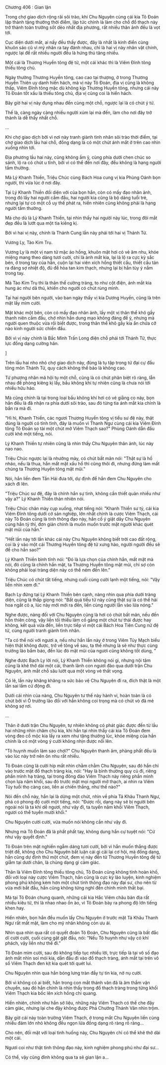 




Chương 406 : Gian lận


Trong chợ giao dịch rộng rãi sôi trào, khi Chu Nguyên cùng cái kia Tô Đoán lập thành tặng thưởng thời điểm, lập tức chính là làm cho chỗ đổ thạch này trở thành toàn trường sốt dẻo nhất địa phương, rất nhiều thân ảnh đều là vọt tới.

Cục diện dưới mắt, ai nấy đều thấy được, đây là nhất là kinh điển cùng khuôn sáo cũ vì mỹ nhân ra tay đánh nhau, chỉ là hai vị này nhân vật chính, ngược lại để rất nhiều người đều là hứng thú tăng nhiều.

Một cái là Thương Huyền tông đệ tử, một cái khác thì là Viêm Đỉnh tông thiếu tông chủ.

Ngày thường Thương Huyền tông, cao cao tại thượng, ở trong Thương Huyền Thiên uy danh hiển hách, mà vị này Tô Đoán, địa vị cũng là không thấp, Viêm Đỉnh tông mặc dù không kịp Thương Huyền tông, nhưng cái này Tô Đoán tốt xấu là thiếu tông chủ, địa vị cũng coi là hiển hách.

Bây giờ hai vị này đụng nhau đến cùng một chỗ, ngược lại là có chút ý tứ.

Thế là, càng ngày càng nhiều người xúm lại mà đến, làm cho nơi đây trở thành là dễ thấy nhất chỗ.

...

Khi chợ giao dịch bởi vì nơi này tranh giành tình nhân sôi trào thời điểm, tại chợ giao dịch lầu hai chỗ, đồng dạng là có một chút ánh mắt ở trên cao nhìn xuống nhìn tới.

Địa phương lầu hai này, cũng không ầm ỹ, cùng phía dưới chen chúc so sánh, lộ ra có chút u tĩnh, bởi vì có thể đến nơi đây, đều không là hạng người tầm thường.

Mà Lý Khanh Thiền, Triệu Chúc cùng Bách Hoa cung vị kia Phùng Oánh bọn người, thì vừa lúc ở nơi đây.

Tại Lý Khanh Thiền đối diện với của bọn hắn, còn có mấy đạo nhân ảnh, trong đó lấy hai người cầm đầu, hai người kia cũng là bộ dáng tuổi trẻ, nhưng lại tự có một cỗ uy thế phát ra, hiển nhiên cũng không phải là hạng người tầm thường.

Mà cho dù là Lý Khanh Thiền, tại nhìn thấy hai người này lúc, trong đôi mắt đẹp đều là lướt qua một tia kiêng kị.

Bởi vì hai vị này, chính là Thánh Cung lần này phái tới hai vị Thánh Tử.

Vương Ly, Tào Kim Trụ.

Vương Ly là một vị nam tử mặc áo hồng, khuôn mặt hơi có vẻ âm nhu, khóe miệng mang theo dáng tươi cười, chỉ là ánh mắt kia, lại là lộ ra cực kỳ sắc bén, ở trong tay của hắn, cuộn lại hai viên xích hồng thiết cầu, thiết cầu tản ra đáng sợ nhiệt độ, đủ để hòa tan kim thạch, nhưng lại bị hắn tùy ý nắm trong tay.

Mà Tào Kim Trụ thì là thân thể cường tráng, to như cột điện, ánh mắt kia hung ác như dã thú, khiến cho người có chút rùng mình.

Tại hai người bên người, vào ban ngày thấy vị kia Dương Huyền, cũng là trên mặt lấy mỉm cười.

Mặt khác một bên, còn có mấy đạo nhân ảnh, lấy một vị thân thể khô gầy thanh niên cầm đầu, chớ nhìn hắn dung mạo không đáng để ý, nhưng mà người quen thuộc vừa rồi biết được, trong thân thể khô gầy kia ẩn chứa cỡ nào kinh người sức chiến đấu.

Bởi vì vị này chính là Bắc Minh Trấn Long điện chỗ phái tới Thánh Tử, thực lực đồng dạng cường hãn.

]

Trên lầu hai nho nhỏ chợ giao dịch này, đúng là tụ tập trong tứ đại cự đầu tông môn Thánh Tử, quy cách không thể bảo là không cao.

Tứ phương nhân mã hội tụ một chỗ, cũng là có chút phân biệt rõ ràng, lẫn nhau đề phòng kiêng kị lấy, bầu không khí tự nhiên cũng là chưa nói tới nhiều hữu hảo.

Mà cũng chính là tại trong loại bầu không khí hơi có vẻ giằng co này, bọn hắn đều là đã nhận ra phía dưới sôi trào, sau đó từng tia ánh mắt kia chính là bắn ra mà đi.

"Hì hì, Khanh Thiền, các ngươi Thương Huyền tông vị tiểu sư đệ này, thật đúng là người có tính tình, đây là muốn vì Thanh Ngư cùng cái kia Viêm Đỉnh tông Tô Đoán so tài một chút mở Viêm Thạch sao?" Phùng Oánh dẫn đầu cười khẽ một tiếng, nói.

Lý Khanh Thiền tự nhiên cũng là nhìn thấy Chu Nguyên thân ảnh, lúc này nao nao.

Triệu Chúc ngược lại là nhướng mày, có chút bất mãn nói: "Thật sự là hồ nháo, nếu là thua, hắn mất mặt xấu hổ thì cũng thôi đi, nhưng đừng làm mất chúng ta Thương Huyền tông mặt mũi."

Nói, hắn liền đem Tần Hải đưa tới, dự định để hắn đem Chu Nguyên cho xách đi lên.

"Triệu Chúc sư đệ, đây là chính hắn sự tình, không cần thiết quản nhiều như vậy a?" Lý Khanh Thiền thản nhiên nói.

Triệu Chúc chân mày cụp xuống, nhạt tiếng nói: "Khanh Thiền sư tỷ, cái kia Viêm Đỉnh tông dưới cờ sản nghiệp, lớn nhất chính là cược Viêm Thạch, cái này Tô Đoán cũng là tinh thông đạo này, hắn cố ý giật dây Chu Nguyên cùng hắn tỷ thí, đơn giản chính là muốn muốn trước mặt người khác quét mặt mũi của hắn."

"Hết lần này tới lần khác cái này Chu Nguyên không biết trời cao đất rộng, coi là ỷ vào một cái Thương Huyền tông đệ tử xưng hào, người người đều sẽ để cho hắn sao?"

Lý Khanh Thiền bình tĩnh nói: "Đó là lựa chọn của chính hắn, mất mặt mà nói, đó cũng là chính hắn mặt, ta Thương Huyền tông mặt mũi, chỉ sợ còn không phải loại tràng diện này có thể ném đến lên."

Triệu Chúc có chút tắt tiếng, nhưng cuối cùng cười lạnh một tiếng, nói: "Vậy liền nhìn xem đi."

Bạch Ly đứng tại Lý Khanh Thiền bên cạnh, nàng nhìn qua phía dưới tràng diện, cũng là thấp giọng nói: "Bất quá tiểu tử này cũng thật sự là có thể hái hoa ngắt cỏ a, lúc này mới mới ra đến, liền cùng người lẫn vào lửa nóng."

Nghe được, nàng đối với Chu Nguyên cũng là hơi có chút bất mãn, nếu đến hỗn thiên công, vậy liền tối thiểu làm cố gắng một chút tư thái được hay không, kết quả vừa đến, liền trực tiếp vì một cái Bách Hoa Tiên Cung nữ đệ tử, cùng người tranh giành tình nhân.

"Ta có thể nói với ngươi a, nếu như hắn lần này ở trong Viêm Tủy Mạch biểu hiện thật không được, trở về tông về sau, ta thế nhưng là sẽ như thực cùng trưởng lão bẩm báo, đến lúc đó mặt mũi của ngươi cũng không tốt dùng, "

Nghe được Bạch Ly lời nói, Lý Khanh Thiền không nói gì, nhưng nội tâm cũng là khẽ thở dài một cái, thanh lãnh con ngươi đảo qua dưới trận Chu Nguyên, ánh mắt chỗ sâu lướt qua một vòng vẻ thất vọng.

Có lẽ, lần này khăng khăng ra sức bảo vệ Chu Nguyên đi ra, đích thật là một lần sai lầm cử động đi.

Dưới cái nhìn của nàng, Chu Nguyên tư thế này hành vi, hoàn toàn là có chút bởi vì Ô trưởng lão đối với hắn không coi trọng mà có chút vò đã mẻ không sợ rơi.

...

Thân ở dưới trận Chu Nguyên, tự nhiên không có phát giác được đến từ lầu hai những nhìn chăm chú kia, khi hắn tại nhìn thấy cái kia Tô Đoán đem vòng đeo cổ mộc kia lấy ra xem như tặng thưởng lúc, khóe miệng của hắn chính là có một vòng ý cười không nhịn được nổi lên.

"Tô huynh muốn làm sao chơi?" Chu Nguyên thanh âm, phảng phất đều là vào lúc này trở nên ôn nhu rất nhiều.

Tô Đoán cũng là cười híp mắt nhìn chằm chằm Chu Nguyên, sau đó hắn chỉ vào trước mặt đổ thạch tràng kia, nói: "Hay là bình thường quy củ đi, riêng phần mình hạ tràng, tại trong đông đảo Viêm Thạch này riêng phần mình chọn lựa năm khối, sau đó trước mặt mọi người mở thạch, ai nhìn ra Viêm Tủy tuổi thọ càng cao, liền ai chiến thắng, như thế nào?"

Nói đến chỗ này, hắn lại là dừng một chút, nhìn về phía Tả Khâu Thanh Ngư, phá có phong độ cười một tiếng, nói: "Được rồi, dạng này sẽ bị người bên ngoài nói là ta khi dễ ngươi, như vậy đi, ta tuyển năm khối Viêm Thạch, ngươi có thể tuyển mười khối."

Chu Nguyên cười cười, vừa muốn nói không cần như vậy đi.

Nhưng mà Tô Đoán đã là phất phất tay, không dung hắn cự tuyệt nói: "Cứ như vậy quyết định."

Tô Đoán trên mặt nghiền ngẫm dáng tươi cười, bởi vì hắn muốn thắng được triệt để, không cho Chu Nguyên bất luận cái gì cãi lại cơ hội, mà đồng dạng, hắn cũng dự định thử một chút, đem vị này đến từ Thương Huyền tông đệ tử giẫm tại dưới chân, là chủng dạng gì cảm giác.

Thân là Viêm Đỉnh tông thiếu tông chủ, Tô Đoán cũng không tính hoàn khố, đối với loại này cược Viêm Thạch, hắn cũng là cực kỳ lão luyện, kinh nghiệm phong phú không kém hơn một chút tinh thông đạo này đại sư, cho nên từ vừa mới bắt đầu, hắn cũng không từng nghĩ đến chính mình thất bại.

Mà tại Tô Đoán chung quanh, những cái kia Hắc Viêm châu bản địa rất nhiều kiêu tử, thì là nhao nhao ồn ào, vì Tô Đoán bày ra phong độ lớn tiếng khen hay.

Hiển nhiên, bọn hắn đều muốn lấy Chu Nguyên ở trước mặt Tả Khâu Thanh Ngư rất mất mặt, làm cho mỹ nhân không còn ưu ái.

Nhìn qua nhìn qua rất có quyết đoán Tô Đoán, Chu Nguyên cũng là bất đắc dĩ cười cười, cuối cùng gật gật đầu, nói: "Nếu Tô huynh như vậy có khí phách, vậy liền như thế đi."

Tô Đoán mỉm cười, sau đó không tiếp tục nhiều lời, trực tiếp là tại vô số đạo ánh mắt nhìn soi mói kia, dẫn đầu đi vào đổ thạch tràng, ánh mắt tại trên vô số Viêm Thạch đen kịt kia quét tới quét lui.

Chu Nguyên nhìn qua hắn bóng lưng tràn đầy tự tin kia, nở nụ cười.

Bởi vì không có ai biết, hắn trong con mắt thánh văn đã là âm thầm vận chuyển, sau đó hắn chính là nhìn thấy trong đổ thạch tràng trong từng khối Viêm Thạch kia bốc lên xích hồng chi quang.

Hiển nhiên, chính như hắn sở liệu, những này Viêm Thạch có thể che đậy cảm giác, nhưng lại che đậy không được Phá Chướng Thánh Văn nhìn trộm.

Bây giờ cái này toàn trường Viêm Thạch, ở trong mắt Chu Nguyên liền cùng nhiều đám lớn nhỏ không đều ngọn lửa đồng dạng rõ ràng rõ ràng...

Cho nên, đối mặt với loại tình huống này, Chu Nguyên chỉ có thể khẽ thở dài một cái.

Ngươi coi như thật tinh thông đạo này, kinh nghiệm phong phú như đại sư...

Có thể, vậy cũng đỉnh không qua ta sẽ gian lận a...




